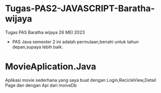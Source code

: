 # Tugas-PAS2-JAVASCRIPT-Baratha-wijaya
Tugas PAS Baratha wijaya 26 MEI 2023

- PAS Java semester 2 ini adalah permulaan,benahi untuk tahun depan,supaya lebih baik.

# MovieAplication.Java

Aplikasi movie sederhana yang saya buat dengan Login,RecicleView,Detail Page dan dengan Api dari moiveDb
